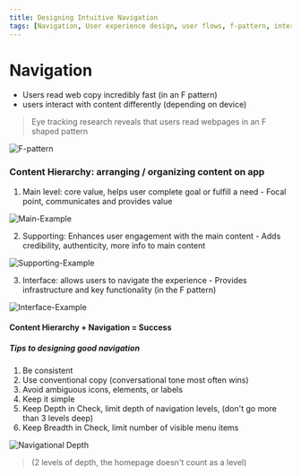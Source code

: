 ```yaml
---
title: Designing Intuitive Navigation
tags: [Navigation, User experience design, user flows, f-pattern, interface]
---
```


# Navigation
- Users read web copy incredibly fast (in an F pattern)
- users interact with content differently (depending on device)

> Eye tracking research reveals that users read webpages in an F shaped pattern

![F-pattern](https://ga-instruction.s3.amazonaws.com/json/UXF/assets/unit-3/lesson2/nielseneyetracking.png)

### Content Hierarchy: arranging / organizing content on app
  1. Main level: core value, helps user complete goal or fulfill a need
    - Focal point, communicates and provides value
    
![Main-Example](https://ga-instruction.s3.amazonaws.com/json/UXF/assets/unit-4/lesson1/2-Foursquare-Focal-Points.png)

  2. Supporting: Enhances user engagement with the main content
    - Adds credibility, authenticity, more info to main content
    
![Supporting-Example](https://ga-instruction.s3.amazonaws.com/json/UXF/assets/unit-4/lesson1/3-Foursquare-Supporting-Content.png)

  3. Interface: allows users to navigate the experience
    - Provides infrastructure and key functionality (in the F pattern)

![Interface-Example](https://ga-instruction.s3.amazonaws.com/json/UXF/assets/unit-4/lesson1/4-Foursquare-Interface-Content.png)

#### Content Hierarchy + Navigation = Success
##### Tips to designing good navigation
1. Be consistent
2. Use conventional copy (conversational tone most often wins)
3. Avoid ambiguous icons, elements, or labels
4. Keep it simple
5. Keep Depth in Check, limit depth of navigation levels, (don't go more than 3 levels deep)
6. Keep Breadth in Check, limit number of visible menu items

![Navigational Depth](https://ga-instruction.s3.amazonaws.com/json/VIS-10-week/assets/week-6/userflow.png)

> (2 levels of depth, the homepage doesn't count as a level)

